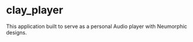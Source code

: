 # clay_player


This application built to serve as a personal Audio player with Neumorphic designs.

